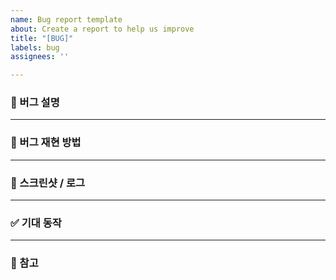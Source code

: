 ```yaml
---
name: Bug report template
about: Create a report to help us improve
title: "[BUG]"
labels: bug
assignees: ''

---
```


### 🐛 버그 설명

---

### 🔁 버그 재현 방법

---

### 📸 스크린샷 / 로그

---

### ✅ 기대 동작

---

### 📎 참고
